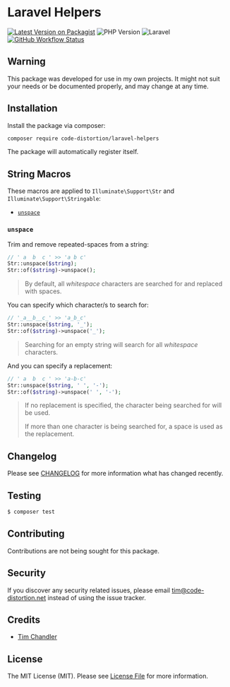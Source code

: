 # Laravel Helpers

[![Latest Version on Packagist](https://img.shields.io/packagist/v/code-distortion/laravel-helpers.svg?style=flat-square)](https://packagist.org/packages/code-distortion/laravel-helpers)
![PHP Version](https://img.shields.io/badge/PHP-8.0%20to%208.2-blue?style=flat-square)
![Laravel](https://img.shields.io/badge/laravel-7%2C%208%2C%209%20%26%2010-blue?style=flat-square)
[![GitHub Workflow Status](https://img.shields.io/github/actions/workflow/status/code-distortion/laravel-helpers/run-tests.yml?branch=master&style=flat-square)](https://github.com/code-distortion/laravel-helpers/actions)



## Warning

This package was developed for use in my own projects. It might not suit your needs or be documented properly, and may change at any time.



## Installation

Install the package via composer:

``` bash
composer require code-distortion/laravel-helpers
```

The package will automatically register itself.



## String Macros

These macros are applied to `Illuminate\Support\Str` and `Illuminate\Support\Stringable`:

- [`unspace`](#unspace)



### `unspace`

Trim and remove repeated-spaces from a string:

```php
// ' a  b  c ' >> 'a b c'
Str::unspace($string);
Str::of($string)->unspace();
```

> By default, all *whitespace* characters are searched for and replaced with spaces.

You can specify which character/s to search for:

```php
// '_a__b__c_' >> 'a_b_c'
Str::unspace($string, '_');
Str::of($string)->unspace('_');
```

> Searching for an empty string will search for all *whitespace* characters.

And you can specify a replacement:

```php
// ' a  b  c ' >> 'a-b-c'
Str::unspace($string, ' ', '-');
Str::of($string)->unspace(' ', '-');
```

> If no replacement is specified, the character being searched for will be used.
> 
> If more than one character is being searched for, a space is used as the replacement.



## Changelog

Please see [CHANGELOG](CHANGELOG.md) for more information what has changed recently.



## Testing

``` bash
$ composer test
```



## Contributing

Contributions are not being sought for this package.



## Security

If you discover any security related issues, please email tim@code-distortion.net instead of using the issue tracker.



## Credits

- [Tim Chandler](https://github.com/code-distortion)



## License

The MIT License (MIT). Please see [License File](LICENSE.md) for more information.

